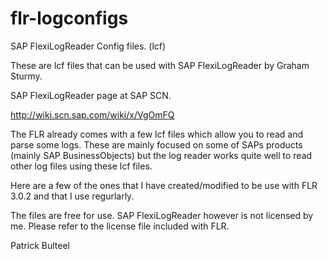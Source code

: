 # flr-logconfigs
SAP FlexiLogReader Config files. (lcf)

These are lcf files that can be used with SAP FlexiLogReader by Graham Sturmy.

SAP FlexiLogReader page at SAP SCN.

http://wiki.scn.sap.com/wiki/x/VgOmFQ

The FLR already comes with a few lcf files which allow you to read and parse some logs. These are mainly focused on some of SAPs products (mainly SAP BusinessObjects) but the log reader works quite well to read other log files using these lcf files.

Here are a few of the ones that I have created/modified to be use with FLR 3.0.2 and that I use regurlarly.

The files are free for use. SAP FlexiLogReader however is not licensed by me. Please refer to the license file included with FLR. 

Patrick Bulteel
